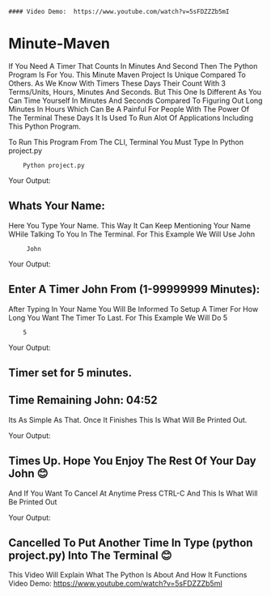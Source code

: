
    #### Video Demo:  https://www.youtube.com/watch?v=5sFDZZZb5mI
   
# Minute-Maven
If You Need A Timer That Counts In Minutes And Second Then The Python Program Is For You. This Minute Maven Project Is Unique Compared To Others. As We Know With Timers These Days Their Count With 3 Terms/Units, Hours, Minutes And Seconds. But This One Is Different As You Can Time Yourself In Minutes And Seconds Compared To Figuring Out Long Minutes In Hours Which Can Be A Painful For People
With The Power Of The Terminal These Days It Is Used To Run Alot Of Applications Including This Python Program. 


To Run This Program From The CLI, Terminal You Must Type In Python project.py


        Python project.py


Your Output:
 ## Whats Your Name:  ##
Here You Type Your Name. This Way It Can Keep Mentioning Your Name WHile Talking To You In The Terminal. For This Example We Will Use John

 
         John


Your Output:
 ## Enter A Timer John From (1-99999999 Minutes): ##
After Typing In Your Name You Will Be Informed To Setup A Timer For How Long You Want The Timer To Last. For This Example We Will Do 5


        5


Your Output:
## Timer set for 5 minutes. ##
## Time Remaining John: 04:52 ##
Its As Simple As That. Once It Finishes This Is What Will Be Printed Out.


Your Output:
## Times Up. Hope You Enjoy The Rest Of Your Day John 😊 ##
And If You Want To Cancel At Anytime Press CTRL-C And This Is What Will Be Printed Out


Your Output:
## Cancelled To Put Another Time In Type (python project.py) Into The Terminal 😊 ##


This Video Will Explain What The Python Is About And How It Functions 
Video Demo:  https://www.youtube.com/watch?v=5sFDZZZb5mI



